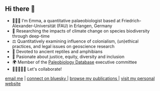 ## Hi there 👋

- 👩🏻‍💻 I’m Emma, a quantitative palaeobiologist based at Friedrich-Alexander-Universität (FAU) in Erlangen, Germany
- 🦕 Researching the impacts of climate change on species biodiversity through deep-time
- ⚖️ Quantitatively examining influence of colonialism, (un)ethical practices, and legal issues on geoscience research
- 🦎 Devoted to ancient reptiles and amphibians 
- 🔬 Pasionate about justice, equity, diversity and inclusion
- 🌍 Member of the <a href="https://paleobiodb.org/#/">Paleobiology Database</a> executive committee
- 👩🏻‍🤝‍👩🏽 Let's collaborate!

<p> 
    <a href="mailto:dunne.emma.m@gmail.com">email me</a> | <a href="https://bsky.app/profile/alisoncribb.bsky.social" target="_blank"> connect on bluesky </a> | <a href="https://scholar.google.co.uk/citations?user=-_S3H7cAAAAJ&hl=en" target="_blank"> browse my publications </a> | <a href="https://emmadunne.github.io" target="_blank"> visit my personal website</a>
</p>
